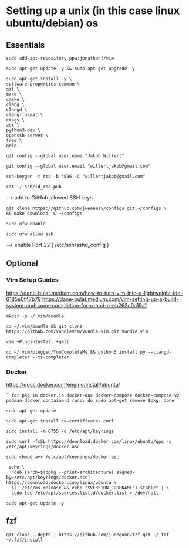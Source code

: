 # Setting up a unix (in this case linux ubuntu/debian) os 

## Essentials

```
sudo add-apt-repository ppa:jonathonf/vim
```
```
sudo apt-get update -y && sudo apt-get upgrade -y
```
```
sudo apt-get install -y \
software-properties-common \
git \
make \
cmake \
clang \
clangd \
clang-format \
ctags \
ack \
python3-dev \
openssh-server \
tree \
grip
```
```
git config --global user.name "Jakob Willert"
```
```
git config --global user.email "willertjakob@gmail.com"
```
```
ssh-keygen -t rsa -b 4096 -C "willertjakob@gmail.com"
```
```
cat ~/.ssh/id_rsa.pub
```
--> add to GitHub allowed SSH keys
```
git clone https://github.com/jweeeezy/configs.git ~/configs \
&& make download -C ~/configs `
```

```
sudo ufw enable
```
```
sudo ufw allow ssh
```
--> enable Port 22 (  /etc/ssh/sshd_config  )

## Optional

### Vim Setup Guides
https://dane-bulat.medium.com/how-to-turn-vim-into-a-lightweight-ide-6185e0f47b79
https://dane-bulat.medium.com/vim-setting-up-a-build-system-and-code-completion-for-c-and-c-eb263c0a19a1

```
mkdir -p ~/.vim/bundle
```
```
cd ~/.vim/bundle && git clone https://github.com/VundleVim/Vundle.vim.git Vundle.vim
```
```
vim +PluginInstall +qall
```
```
cd ~/.vim/plugged/YouCompleteMe && python3 install.py --clangd-completer --ts-completer
```

### Docker
https://docs.docker.com/engine/install/ubuntu/

```
` for pkg in docker.io docker-doc docker-compose docker-compose-v2 podman-docker containerd runc; do sudo apt-get remove $pkg; done `
```
```
sudo apt-get update
```
```
sudo apt-get install ca-certificates curl
```
```
sudo install -m 0755 -d /etc/apt/keyrings
```
```
sudo curl -fsSL https://download.docker.com/linux/ubuntu/gpg -o /etc/apt/keyrings/docker.asc
```
```
sudo chmod a+r /etc/apt/keyrings/docker.asc
```
 
``` 
 echo \
  "deb [arch=$(dpkg --print-architecture) signed-by=/etc/apt/keyrings/docker.asc] https://download.docker.com/linux/ubuntu \
  $(. /etc/os-release && echo "$VERSION_CODENAME") stable" | \
  sudo tee /etc/apt/sources.list.d/docker.list > /dev/null
```
```
sudo apt-get update -y
```

## fzf
```
git clone --depth 1 https://github.com/junegunn/fzf.git ~/.fzf
~/.fzf/install
```
